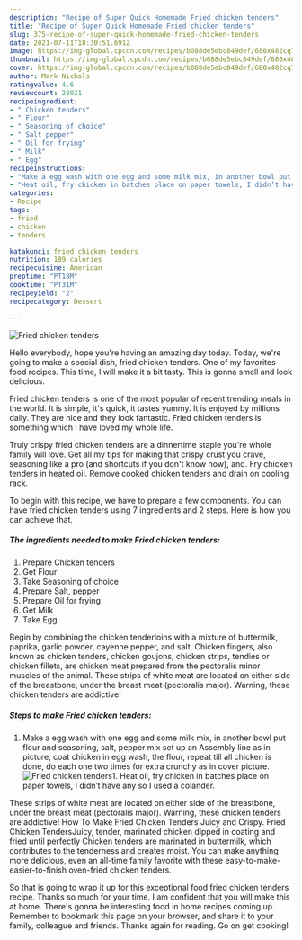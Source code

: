 ```yaml
---
description: "Recipe of Super Quick Homemade Fried chicken tenders"
title: "Recipe of Super Quick Homemade Fried chicken tenders"
slug: 375-recipe-of-super-quick-homemade-fried-chicken-tenders
date: 2021-07-11T18:30:51.691Z
image: https://img-global.cpcdn.com/recipes/b088de5ebc849def/680x482cq70/fried-chicken-tenders-recipe-main-photo.jpg
thumbnail: https://img-global.cpcdn.com/recipes/b088de5ebc849def/680x482cq70/fried-chicken-tenders-recipe-main-photo.jpg
cover: https://img-global.cpcdn.com/recipes/b088de5ebc849def/680x482cq70/fried-chicken-tenders-recipe-main-photo.jpg
author: Mark Nichols
ratingvalue: 4.6
reviewcount: 28021
recipeingredient:
- " Chicken tenders"
- " Flour"
- " Seasoning of choice"
- " Salt pepper"
- " Oil for frying"
- " Milk"
- " Egg"
recipeinstructions:
- "Make a egg wash with one egg and some milk mix, in another bowl put flour and seasoning, salt, pepper mix set up an Assembly line as in picture, coat chicken in egg wash, the flour, repeat till all chicken is done, do each one two times for extra crunchy as in cover picture."
- "Heat oil, fry chicken in batches place on paper towels, I didn’t have any so I used a colander."
categories:
- Recipe
tags:
- fried
- chicken
- tenders

katakunci: fried chicken tenders 
nutrition: 189 calories
recipecuisine: American
preptime: "PT18M"
cooktime: "PT31M"
recipeyield: "2"
recipecategory: Dessert

---
```



![Fried chicken tenders](https://img-global.cpcdn.com/recipes/b088de5ebc849def/680x482cq70/fried-chicken-tenders-recipe-main-photo.jpg)

Hello everybody, hope you're having an amazing day today. Today, we're going to make a special dish, fried chicken tenders. One of my favorites food recipes. This time, I will make it a bit tasty. This is gonna smell and look delicious.

Fried chicken tenders is one of the most popular of recent trending meals in the world. It is simple, it's quick, it tastes yummy. It is enjoyed by millions daily. They are nice and they look fantastic. Fried chicken tenders is something which I have loved my whole life.

Truly crispy fried chicken tenders are a dinnertime staple you&#39;re whole family will love. Get all my tips for making that crispy crust you crave, seasoning like a pro (and shortcuts if you don&#39;t know how), and. Fry chicken tenders in heated oil. Remove cooked chicken tenders and drain on cooling rack.


To begin with this recipe, we have to prepare a few components. You can have fried chicken tenders using 7 ingredients and 2 steps. Here is how you can achieve that.

<!--inarticleads1-->

##### The ingredients needed to make Fried chicken tenders:

1. Prepare  Chicken tenders
1. Get  Flour
1. Take  Seasoning of choice
1. Prepare  Salt, pepper
1. Prepare  Oil for frying
1. Get  Milk
1. Take  Egg


Begin by combining the chicken tenderloins with a mixture of buttermilk, paprika, garlic powder, cayenne pepper, and salt. Chicken fingers, also known as chicken tenders, chicken goujons, chicken strips, tendies or chicken fillets, are chicken meat prepared from the pectoralis minor muscles of the animal. These strips of white meat are located on either side of the breastbone, under the breast meat (pectoralis major). Warning, these chicken tenders are addictive! 

<!--inarticleads2-->

##### Steps to make Fried chicken tenders:

1. Make a egg wash with one egg and some milk mix, in another bowl put flour and seasoning, salt, pepper mix set up an Assembly line as in picture, coat chicken in egg wash, the flour, repeat till all chicken is done, do each one two times for extra crunchy as in cover picture.
<img src="https://img-global.cpcdn.com/steps/1bd6e09dba4522fe/160x128cq70/fried-chicken-tenders-recipe-step-1-photo.jpg" alt="Fried chicken tenders">1. Heat oil, fry chicken in batches place on paper towels, I didn’t have any so I used a colander.


These strips of white meat are located on either side of the breastbone, under the breast meat (pectoralis major). Warning, these chicken tenders are addictive! How To Make Fried Chicken Tenders Juicy and Crispy. Fried Chicken TendersJuicy, tender, marinated chicken dipped in coating and fried until perfectly Chicken tenders are marinated in buttermilk, which contributes to the tenderness and creates moist. You can make anything more delicious, even an all-time family favorite with these easy-to-make-easier-to-finish oven-fried chicken tenders. 

So that is going to wrap it up for this exceptional food fried chicken tenders recipe. Thanks so much for your time. I am confident that you will make this at home. There's gonna be interesting food in home recipes coming up. Remember to bookmark this page on your browser, and share it to your family, colleague and friends. Thanks again for reading. Go on get cooking!
